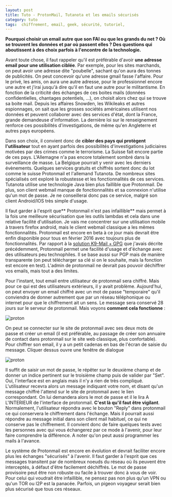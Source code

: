 ```yaml
---
layout: post
title: Tuto - ProtonMail, Tutanota et les emails sécurisés
category: tuto
tags:  chiffrement, email, geek, sécurité, tutoriel,
---
```

**Pourquoi choisir un email autre que son FAI ou que les grands du net ? Où se trouvent les données et par où passent elles ? Des questions qui aboutissent à des choix parfois à l'encontre de la technologie.**

Avant toute chose, il faut rappeler qu'il est préférable d'avoir **une adresse email pour une utilisation ciblée**. Par exemple, pour les sites marchands, on peut avoir une adresse dite "poubelle", sachant qu'on aura des tonnes de publicités. On peut concevoir qu'une adresse gmail fasse l'affaire. Pour le privé, les amis, on aura une autre adresse, pour le professionnel encore une autre et j'irai jusqu'à dire qu'il en faut une autre pour le militantisme. En fonction de la criticité des échanges de ces boites mails (données confidentielles, chantages potentiels, ...), on choisit alors chez qui se trouve sa boite mail. Depuis les affaires Snowden, les Wikileaks et autres espionnages, on sait que les grosses sociétés américaines utilisent nos données et peuvent collaborer avec des services d'état, dont la France, grande demandeuse d'information. La dernière loi sur le renseignement renforce ces possibilités d'investigations, de même qu'en Angleterre et autres pays européens.

Dans son choix, il convient donc de **cibler des pays qui protègent l'utilisateur** tout en ayant parfois des possibilités d'investigations judiciaires motivées par des crimes comme le terrorisme. La Suisse fait encore partie de ces pays. L'Allemagne n'a pas encore totalement sombré dans la surveillance de masse. La Belgique pourrait y venir avec les derniers évènements. Quelques services gratuits et chiffrés sortent donc du lot comme le suisse Protonmail et l'allemand Tutanota. De nombreux sites spécialisés ont exploré la robustesse et les fonctionnalités de ces services. Tutanota utilise une technologie Java bien plus faillible que Protonmail. De plus, son client webmail manque de fonctionnalités et sa connexion n'utilise qu'un mot de passe. Je ne conseillerai donc pas ce service, malgré son client Android/IOS très simple d'usage.

Il faut garder à l'esprit que** Protonmail n'est pas infaillible** mais permet à la fois une meilleure sécurisation que les outils lambdas et cela dans une relative facilité d'utilisation. Je vais me concentrer sur une utilisation mobile à travers firefox android, mais le client webmail classique a les mêmes fonctionnalités. Protonmail est encore en beta à ce jour mais devrait être enfin disponible pour tous en février 2016 avec toujours plus de fonctionnalités. Par rapport à la <a href="https://cheziceman.wordpress.com/2015/06/10/tuto-crypter-chiffrer-et-signer-ses-emails-sur-son-smartphone-et-son-pc-windows/">solution K9-Mail + GP</a><a href="http://iceblog.free.fr/index.php?article95/tuto-crypter-signer-emails-android-windows">G</a> que j'avais décrite précédemment, Protonmail permet une facilité d'usage et d'échange avec des utilisateurs peu technophiles. Il se base aussi sur PGP mais de manière transparente (on peut télécharger sa clé si on le souhaite, mais la fonction est encore en test). L'admin de protonmail ne devrait pas pouvoir déchiffrer vos emails, mais tout a des limites.

Pour l'instant, tout email entre utilisateur de protonmail sera chiffré. Mais pour ce qui est des utilisateurs extérieurs, il y avait problème. Aujourd'hui, on peut envoyer un email chiffré avec un mot de passe "temporaire" qu'il conviendra de donner autrement que par un réseau téléphonique ou internet pour que le chiffrement ait un sens. Le message sera conservé 28 jours sur le serveur de protonmail. Mais voyons **comment cela fonctionne** :

![proton](https://filedn.eu/llqi9IBxlYouGRXYG2xlROb/img/2016/proton3.png)

On peut se connecter sur le site de protonmail avec ses deux mots de passe et créer un email (il est préférable, au passage de créer son annuaire de contact dans protonmail sur le site web classique, plus confortable). Pour chiffrer son email, il y a un petit cadenas en bas de l'écran de saisie du message. Cliquer dessus ouvre une fenêtre de dialogue

![proton](https://filedn.eu/llqi9IBxlYouGRXYG2xlROb/img/2016/proton1.png)

Il suffit de saisir un mot de passe, le répêter sur le deuxième champ et de donner un indice pertinent sur le troisième champ puis de valider par "Set". Oui, l'interface est en anglais mais il n'y a rien de très compliqué. L'utilisateur recevra alors un message indiquant votre nom, et disant qu'un message chiffré l'attend sur le site de protonmail avec le lien correspondant. On lui demandera alors le mot de passe et il le lira A L'INTERIEUR de l'interface de protonmail. **C'est là qu'il faut être vigilant**. Normalement, l'utilisateur répondra avec le bouton "Reply" dans protonmail ce qui conservera le chiffrement dans l'échange. Mais il pourrait aussi répondre au message initial dans son client mail habituel, ce qui ne conserve pas le chiffrement. Il convient donc de faire quelques tests avec les personnes avec qui vous échangerez par ce mode à l'avenir, pour leur faire comprendre la différence. A noter qu'on peut aussi programmer les mails à l'avance.

Le système de Protonmail est encore en évolution et devrait faciliter encore plus les échanges "sécurisés" à l'avenir. Il faut garder à l'esprit que ces messages transitent par de nombreux noeuds du réseau où ils peuvent être interceptés, à défaut d'être facilement déchiffrés. Le mot de passe provisoire peut être non robuste ou facile à trouver donc à vous de voir. Pour celui qui voudrait être infaillible, ne pensez pas non plus qu'un VPN ou qu'un TOR ou I2P est la panacée. Parfois, un pigeon voyageur serait bien plus sécurisé que tous ces réseaux.
